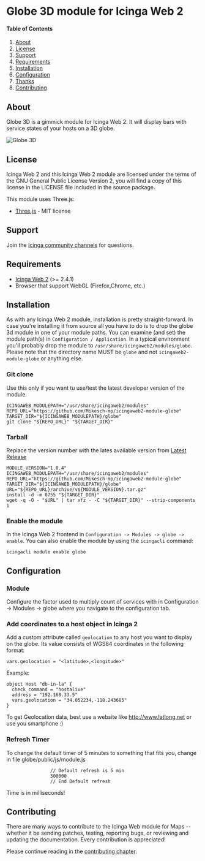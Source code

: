# Globe 3D module for Icinga Web 2

#### Table of Contents

1. [About](#about)
2. [License](#license)
3. [Support](#support)
4. [Requirements](#requirements)
5. [Installation](#installation)
6. [Configuration](#configuration)
7. [Thanks](#thanks)
8. [Contributing](#contributing)

## About

Globe 3D is a gimmick module for Icinga Web 2. It will display bars with service states of your hosts on a 3D globe.

![Globe 3D](https://github.com/Mikesch-mp/icingaweb2-module-globe/raw/master/doc/images/globe01.png)

## License

Icinga Web 2 and this Icinga Web 2 module are licensed under the terms of the GNU General Public License Version 2, you will find a copy of this license in the LICENSE file included in the source package.

This module uses Three.js:

* [Three.js](https://github.com/mrdoob/three.js) - MIT license

## Support

Join the [Icinga community channels](https://www.icinga.com/community/get-involved/) for questions.

## Requirements

* [Icinga Web 2](https://www.icinga.com/products/icinga-web-2/) (>= 2.4.1)
* Browser that support WebGL (Firefox,Chrome, etc.)

## Installation

As with any Icinga Web 2 module, installation is pretty straight-forward. In
case you're installing it from source all you have to do is to drop the globe 3d
module in one of your module paths. You can examine (and set) the module path(s)
in `Configuration / Application`. In a typical environment you'll probably drop the
module to `/usr/share/icingaweb2/modules/globe`. Please note that the directory
name MUST be `globe` and not `icingaweb2-module-globe` or anything else.

### Git clone

Use this only if you want tu use/test the latest developer version of the module.

```
ICINGAWEB_MODULEPATH="/usr/share/icingaweb2/modules"
REPO_URL="https://github.com/Mikesch-mp/icingaweb2-module-globe"
TARGET_DIR="${ICINGAWEB_MODULEPATH}/globe"
git clone "${REPO_URL}" "${TARGET_DIR}"
```

### Tarball

Replace the version number with the lates available version from [Latest Release](https://github.com/Mikesch-mp/icingaweb2-module-globe/releases/latest)

```
MODULE_VERSION="1.0.4"
ICINGAWEB_MODULEPATH="/usr/share/icingaweb2/modules"
REPO_URL="https://github.com/Mikesch-mp/icingaweb2-module-globe"
TARGET_DIR="${ICINGAWEB_MODULEPATH}/globe"
URL="${REPO_URL}/archive/v${MODULE_VERSION}.tar.gz"
install -d -m 0755 "${TARGET_DIR}"
wget -q -O - "$URL" | tar xfz - -C "${TARGET_DIR}" --strip-components 1
```

### Enable the module 

In the Icinga Web 2 frontend in `Configuration -> Modules -> globe -> enable`.
You can also enable the module by using the `icingacli` command:

```
icingacli module enable globe
```

## Configuration

### Module

Configure the factor used to multiply count of services with in Configuration -> Modules -> globe where you navigate to the configuration tab.

### Add coordinates to a host object in Icinga 2

Add a custom attribute called `geolocation` to any host you want to display on the globe. Its value consists of WGS84 coordinates in the following format:

```
vars.geolocation = "<latitude>,<longitude>"
```

Example:

```
object Host "db-in-la" {
  check_command = "hostalive"
  address = "192.168.33.5"
  vars.geolocation = "34.052234,-118.243685"
}
```
To get Geolocation data, best use a website like http://www.latlong.net or use you smartphone :)

### Refresh Timer

To change the default timer of 5 minutes to something that fits you, change in file globe/public/js/module.js
```
                // Default refresh is 5 min
                300000
                // End Default refresh
```

Time is in milliseconds!

## Contributing

There are many ways to contribute to the Icinga Web module for Maps --
whether it be sending patches, testing, reporting bugs, or reviewing and
updating the documentation. Every contribution is appreciated!


Please continue reading in the [contributing chapter](CONTRIBUTING.md).
